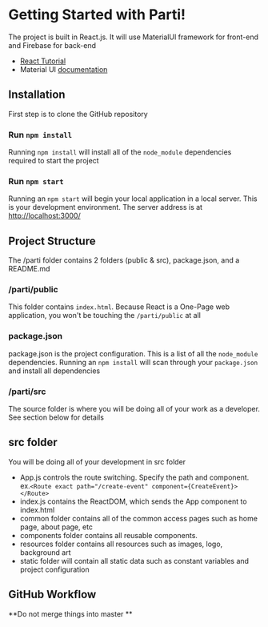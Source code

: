 # Getting Started with Parti!

The project is built in React.js. It will use MaterialUI framework for front-end and Firebase for back-end

- [React Tutorial](https://www.youtube.com/watch?v=DLX62G4lc44&t=13506s&ab_channel=freeCodeCamp.org)
- Material UI [documentation](https://material-ui.com/getting-started/installation/)

## Installation

First step is to clone the GitHub repository

### Run `npm install`

Running `npm install` will install all of the `node_module` dependencies required to start the project

### Run `npm start`

Running an `npm start` will begin your local application in a local server. This is your development environment. The server address is at [http://localhost:3000/](http://localhost:3000/)

## Project Structure

The /parti folder contains 2 folders (public & src), package.json, and a README.md

### /parti/public

This folder contains `index.html`. Because React is a One-Page web application, you won't be touching the `/parti/public` at all

### package.json

package.json is the project configuration. This is a list of all the `node_module` dependencies. Running an `npm install` will scan through your `package.json` and install all dependencies

### /parti/src

The source folder is where you will be doing all of your work as a developer. See section below for details

## src folder

You will be doing all of your development in src folder

- App.js controls the route switching. Specify the path and component. ex.`<Route exact path="/create-event" component={CreateEvent}></Route>`
- index.js contains the ReactDOM, which sends the App component to index.html
- common folder contains all of the common access pages such as home page, about page, etc
- components folder contains all reusable components.
- resources folder contains all resources such as images, logo, background art
- static folder will contain all static data such as constant variables and project configuration

## GitHub Workflow

**Do not merge things into master **
